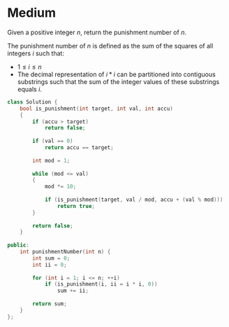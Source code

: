 # Medium

Given a positive integer $n$, return the punishment number of $n$.

The punishment number of $n$ is defined as the sum of the squares of all integers $i$ such that:

- $1 \leq i \leq n$
- The decimal representation of $i * i$ can be partitioned into contiguous substrings such that the sum of the integer values of these substrings equals $i$.

```cpp
class Solution {
    bool is_punishment(int target, int val, int accu)
    {
        if (accu > target)
            return false;
        
        if (val == 0)
            return accu == target;
        
        int mod = 1;
        
        while (mod <= val)
        {
            mod *= 10;
            
            if (is_punishment(target, val / mod, accu + (val % mod)))
                return true;
        }
        
        return false;
    }
    
public:
    int punishmentNumber(int n) {
        int sum = 0;
        int ii = 0;
        
        for (int i = 1; i <= n; ++i)
            if (is_punishment(i, ii = i * i, 0))
                sum += ii;
        
        return sum;
    }
};
```
